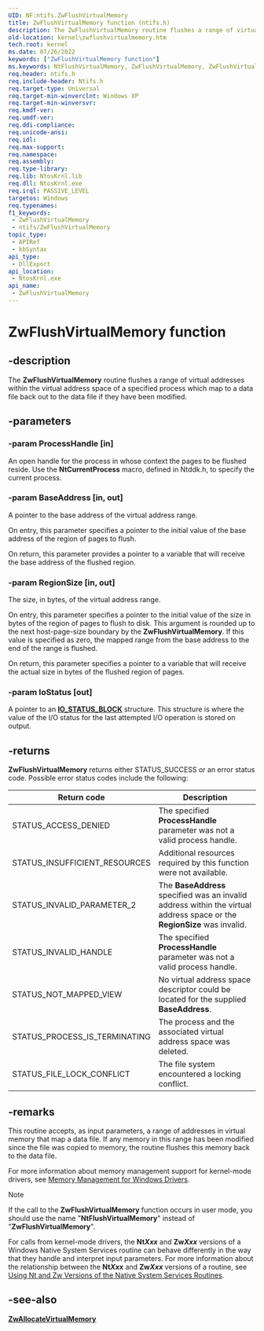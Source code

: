 ```yaml
---
UID: NF:ntifs.ZwFlushVirtualMemory
title: ZwFlushVirtualMemory function (ntifs.h)
description: The ZwFlushVirtualMemory routine flushes a range of virtual addresses within the virtual address space of a specified process which map to a data file back out to the data file if they have been modified.
old-location: kernel\zwflushvirtualmemory.htm
tech.root: kernel
ms.date: 07/26/2022
keywords: ["ZwFlushVirtualMemory function"]
ms.keywords: NtFlushVirtualMemory, ZwFlushVirtualMemory, ZwFlushVirtualMemory routine [Kernel-Mode Driver Architecture], k111_536d2679-dc41-490f-be7b-171e0208a1fd.xml, kernel.zwflushvirtualmemory, ntifs/NtFlushVirtualMemory, ntifs/ZwFlushVirtualMemory
req.header: ntifs.h
req.include-header: Ntifs.h
req.target-type: Universal
req.target-min-winverclnt: Windows XP
req.target-min-winversvr: 
req.kmdf-ver: 
req.umdf-ver: 
req.ddi-compliance: 
req.unicode-ansi: 
req.idl: 
req.max-support: 
req.namespace: 
req.assembly: 
req.type-library: 
req.lib: NtosKrnl.lib
req.dll: NtosKrnl.exe
req.irql: PASSIVE_LEVEL
targetos: Windows
req.typenames: 
f1_keywords:
 - ZwFlushVirtualMemory
 - ntifs/ZwFlushVirtualMemory
topic_type:
 - APIRef
 - kbSyntax
api_type:
 - DllExport
api_location:
 - NtosKrnl.exe
api_name:
 - ZwFlushVirtualMemory
---
```


# ZwFlushVirtualMemory function

## -description

The **ZwFlushVirtualMemory** routine flushes a range of virtual addresses within the virtual address space of a specified process which map to a data file back out to the data file if they have been modified.

## -parameters

### -param ProcessHandle [in]

An open handle for the process in whose context the pages to be flushed reside. Use the **NtCurrentProcess** macro, defined in Ntddk.h, to specify the current process.

### -param BaseAddress [in, out]

A pointer to the base address of the virtual address range.

On entry, this parameter specifies a pointer to the initial value of the base address of the region of pages to flush.

On return, this parameter provides a pointer to a variable that will receive the base address of the flushed region.

### -param RegionSize [in, out]

The size, in bytes, of the virtual address range.

On entry, this parameter specifies a pointer to the initial value of the size in bytes of the region of pages to flush to disk. This argument is rounded up to the next host-page-size boundary by the **ZwFlushVirtualMemory**. If this value is specified as zero, the mapped range from the base address to the end of the range is flushed.

On return, this parameter specifies a pointer to a variable that will receive the actual size in bytes of the flushed region of pages.

### -param IoStatus [out]

A pointer to an [**IO_STATUS_BLOCK**](../wdm/ns-wdm-_io_status_block.md) structure. This structure is where the value of the I/O status for the last attempted I/O operation is stored on output.

## -returns

**ZwFlushVirtualMemory** returns either STATUS_SUCCESS or an error status code. Possible error status codes include the following:

| Return code | Description |
| ----------- | ----------- |
| STATUS_ACCESS_DENIED | The specified **ProcessHandle** parameter was not a valid process handle. |
| STATUS_INSUFFICIENT_RESOURCES | Additional resources required by this function were not available. |
| STATUS_INVALID_PARAMETER_2 | The **BaseAddress** specified was an invalid address within the virtual address space or the **RegionSize** was invalid.  |
| STATUS_INVALID_HANDLE | The specified **ProcessHandle** parameter was not a valid process handle. |
| STATUS_NOT_MAPPED_VIEW | No virtual address space descriptor could be located for the supplied **BaseAddress**. |
| STATUS_PROCESS_IS_TERMINATING | The process and the associated virtual address space was deleted. |
| STATUS_FILE_LOCK_CONFLICT | The file system encountered a locking conflict. |

## -remarks

This routine accepts, as input parameters, a range of addresses in virtual memory that map a data file. If any memory in this range has been modified since the file was copied to memory, the routine flushes this memory back to the data file.

For more information about memory management support for kernel-mode drivers, see [Memory Management for Windows Drivers](/windows-hardware/drivers/kernel/managing-memory-for-drivers).

> [!NOTE]
> If the call to the **ZwFlushVirtualMemory** function occurs in user mode, you should use the name "**NtFlushVirtualMemory**" instead of "**ZwFlushVirtualMemory**".

For calls from kernel-mode drivers, the **Nt*Xxx*** and **Zw*Xxx*** versions of a Windows Native System Services routine can behave differently in the way that they handle and interpret input parameters. For more information about the relationship between the **Nt*Xxx*** and **Zw*Xxx*** versions of a routine, see [Using Nt and Zw Versions of the Native System Services Routines](/windows-hardware/drivers/kernel/using-nt-and-zw-versions-of-the-native-system-services-routines).

## -see-also

[**ZwAllocateVirtualMemory**](nf-ntifs-zwallocatevirtualmemory.md)
